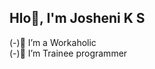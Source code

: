 ## Hlo👋, I'm Josheni K S
 (-)🔭 I’m a Workaholic    
 (-)🌱 I’m Trainee programmer


<!--
**JosheniKS23/JosheniKS23** is a ✨ _special_ ✨ repository because its `README.md` (this file) appears on your GitHub profile.

Here are some ideas to get you started:

- 🔭 I’m a Workaholic
- 🌱 I’m Trainee programmer
- 👯 I’m looking to collaborate on ...
- 🤔 I’m looking for help with ...
- 💬 Ask me about ...
- 📫 How to reach me: ...
- 😄 Pronouns: ...
- ⚡ Fun fact: ...
-->
